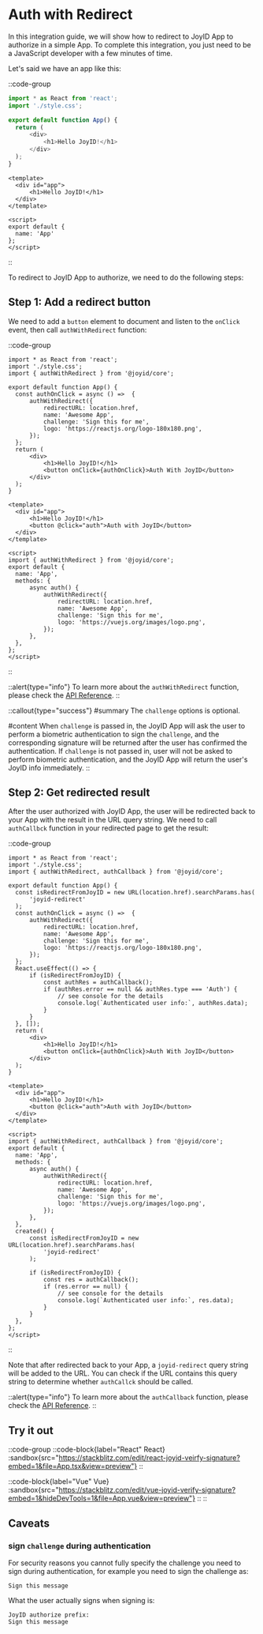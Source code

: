 # Auth with Redirect

In this integration guide, we will show how to redirect to JoyID App to authorize in a simple App. To complete this integration, you just need to be a JavaScript developer with a few minutes of time.

Let's said we have an app like this:

::code-group

  ```js [React]
import * as React from 'react';
import './style.css';

export default function App() {
    return (
        <div>
            <h1>Hello JoyID!</h1>
        </div>
    );
}
  ```

  ```vue [Vue]
<template>
    <div id="app">
        <h1>Hello JoyID!</h1>
    </div>
</template>

<script>
export default {
    name: 'App'
};
</script>
  ```

::

To redirect to JoyID App to authorize, we need to do the following steps:

## Step 1: Add a redirect button

We need to add a `button` element to document and listen to the `onClick` event, then call `authWithRedirect` function:

::code-group

  ```js{3, 6-13, 17} [React]
import * as React from 'react';
import './style.css';
import { authWithRedirect } from '@joyid/core';

export default function App() {
    const authOnClick = async () =>  {
        authWithRedirect({
            redirectURL: location.href,
            name: 'Awesome App',
            challenge: 'Sign this for me',
            logo: 'https://reactjs.org/logo-180x180.png',
        });
    };
    return (
        <div>
            <h1>Hello JoyID!</h1>
            <button onClick={authOnClick}>Auth With JoyID</button>
        </div>
    );
}
  ```

  ```vue{4, 8, 13-20} [Vue]
<template>
    <div id="app">
        <h1>Hello JoyID!</h1>
        <button @click="auth">Auth with JoyID</button>
    </div>
</template>

<script>
import { authWithRedirect } from '@joyid/core';
export default {
    name: 'App',
    methods: {
        async auth() {
            authWithRedirect({
                redirectURL: location.href,
                name: 'Awesome App',
                challenge: 'Sign this for me',
                logo: 'https://vuejs.org/images/logo.png',
            });
        },
    },
};
</script>
  ```

::

::alert{type="info"}
To learn more about the `authWithRedirect` function, please check the [API Reference](/api/core/auth-with-redirect).
::

::callout{type="success"}
#summary
The `challenge` options is optional.

#content
When `challenge` is passed in, the JoyID App will ask the user to perform a biometric authentication to sign the `challenge`, and the corresponding signature will be returned after the user has confirmed the authentication. If `challenge` is not passed in, user will not be asked to perform biometric authentication, and the JoyID App will return the user's JoyID info immediately.
::

## Step 2: Get redirected result

After the user authorized with JoyID App, the user will be redirected back to your App with the result in the URL query string. We need to call `authCallbck` function in your redirected page to get the result:

::code-group

  ```js{6-8, 17-25} [React]
import * as React from 'react';
import './style.css';
import { authWithRedirect, authCallback } from '@joyid/core';

export default function App() {
    const isRedirectFromJoyID = new URL(location.href).searchParams.has(
        'joyid-redirect'
    );
    const authOnClick = async () =>  {
        authWithRedirect({
            redirectURL: location.href,
            name: 'Awesome App',
            challenge: 'Sign this for me',
            logo: 'https://reactjs.org/logo-180x180.png',
        });
    };
    React.useEffect(() => {
        if (isRedirectFromJoyID) {
            const authRes = authCallback();
            if (authRes.error == null && authRes.type === 'Auth') {
                // see console for the details
                console.log(`Authenticated user info:`, authRes.data);
            }
        }
    }, []);
    return (
        <div>
            <h1>Hello JoyID!</h1>
            <button onClick={authOnClick}>Auth With JoyID</button>
        </div>
    );
}
  ```

  ```vue{9, 22-34} [Vue]
<template>
    <div id="app">
        <h1>Hello JoyID!</h1>
        <button @click="auth">Auth with JoyID</button>
    </div>
</template>

<script>
import { authWithRedirect, authCallback } from '@joyid/core';
export default {
    name: 'App',
    methods: {
        async auth() {
            authWithRedirect({
                redirectURL: location.href,
                name: 'Awesome App',
                challenge: 'Sign this for me',
                logo: 'https://vuejs.org/images/logo.png',
            });
        },
    },
    created() {
        const isRedirectFromJoyID = new URL(location.href).searchParams.has(
            'joyid-redirect'
        );

        if (isRedirectFromJoyID) {
            const res = authCallback();
            if (res.error == null) {
                // see console for the details
                console.log(`Authenticated user info:`, res.data);
            }
        }
    },
};
</script>
  ```

::

Note that after redirected back to your App, a `joyid-redirect` query string will be added to the URL. You can check if the URL contains this query string to determine whether `authCallck` should be called.

::alert{type="info"}
To learn more about the `authCallback` function, please check the [API Reference](/api/core/auth-callback).
::

## Try it out

::code-group
  ::code-block{label="React" React}
    :sandbox{src="https://stackblitz.com/edit/react-joyid-veirfy-signature?embed=1&file=App.tsx&view=preview"}
  ::

  ::code-block{label="Vue" Vue}
    :sandbox{src="https://stackblitz.com/edit/vue-joyid-verify-signature?embed=1&hideDevTools=1&file=App.vue&view=preview"}
  ::
::

## Caveats

### sign `challenge` during authentication

For security reasons you cannot fully specify the challenge you need to sign during authentication, for example you need to sign the challenge as:

```
Sign this message
```

What the user actually signs when signing is:

```
JoyID authorize prefix:
Sign this message
```
